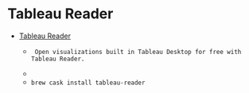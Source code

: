 # Tableau Reader
- [Tableau Reader](https://www.tableau.com/products/reader)
  -      Open visualizations built in Tableau Desktop for free with Tableau Reader.
  - 
  - `brew cask install tableau-reader`

